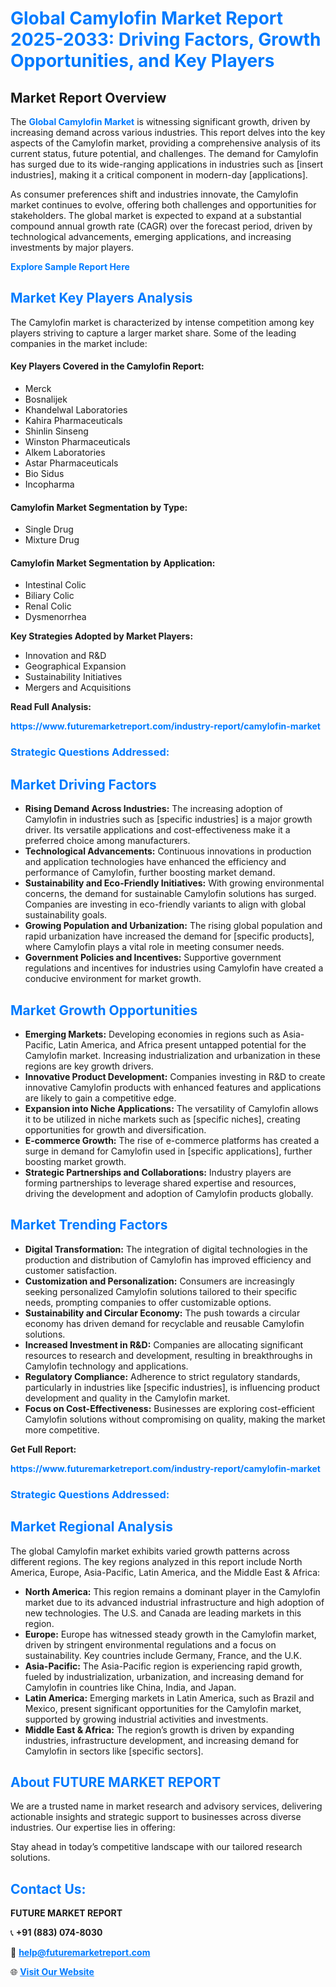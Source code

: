 <h1 style="color: #007BFF;">Global Camylofin Market Report 2025-2033: Driving Factors, Growth Opportunities, and Key Players</h1>

<section id="overview">
<h2>Market Report Overview</h2>
<p>The <a href="https://www.futuremarketreport.com/industry-report/camylofin-market" style="color: #007BFF; text-decoration: none;"><strong>Global Camylofin Market</strong></a> is witnessing significant growth, driven by increasing demand across various industries. This report delves into the key aspects of the Camylofin market, providing a comprehensive analysis of its current status, future potential, and challenges. The demand for Camylofin has surged due to its wide-ranging applications in industries such as [insert industries], making it a critical component in modern-day [applications].</p>
<p>As consumer preferences shift and industries innovate, the Camylofin market continues to evolve, offering both challenges and opportunities for stakeholders. The global market is expected to expand at a substantial compound annual growth rate (CAGR) over the forecast period, driven by technological advancements, emerging applications, and increasing investments by major players.</p>
</section>

<section id="overview">
<p><a href="https://www.futuremarketreport.com/request-sample/reportId=77909" style="color: #007BFF; text-decoration: none;"><strong>Explore Sample Report Here</strong></a></p>
</section>

<section id="key-players">
<h2 style="color: #007BFF;">Market Key Players Analysis</h2>
<p>The Camylofin market is characterized by intense competition among key players striving to capture a larger market share. Some of the leading companies in the market include:</p>
<h4>Key Players Covered in the Camylofin Report:</h4>
<ul><li>Merck</li><li>Bosnalijek</li><li>Khandelwal Laboratories</li><li>Kahira Pharmaceuticals</li><li>Shinlin Sinseng</li><li>Winston Pharmaceuticals</li><li>Alkem Laboratories</li><li>Astar Pharmaceuticals</li><li>Bio Sidus</li><li>Incopharma</li></ul>
<h4>Camylofin Market Segmentation by Type:</h4>
<ul><li>Single Drug</li><li>Mixture Drug</li></ul>

<h4>Camylofin Market Segmentation by Application:</h4>
<ul><li>Intestinal Colic</li><li>Biliary Colic</li><li>Renal Colic</li><li>Dysmenorrhea</li></ul>
<p><strong>Key Strategies Adopted by Market Players:</strong></p>
<ul>
<li>Innovation and R&D</li>
<li>Geographical Expansion</li>
<li>Sustainability Initiatives</li>
<li>Mergers and Acquisitions</li>
</ul>
</section>

<section>
<p><strong>Read Full Analysis: </strong></p><a href="https://www.futuremarketreport.com/industry-report/camylofin-market" style="color: #007BFF; text-decoration: none;"><strong>https://www.futuremarketreport.com/industry-report/camylofin-market</strong></a>
<h3 style="color: #007BFF;">Strategic Questions Addressed:</h3>
</section>

<section id="driving-factors">
<h2 style="color: #007BFF;">Market Driving Factors</h2>
<ul>
<li><strong>Rising Demand Across Industries:</strong> The increasing adoption of Camylofin in industries such as [specific industries] is a major growth driver. Its versatile applications and cost-effectiveness make it a preferred choice among manufacturers.</li>
<li><strong>Technological Advancements:</strong> Continuous innovations in production and application technologies have enhanced the efficiency and performance of Camylofin, further boosting market demand.</li>
<li><strong>Sustainability and Eco-Friendly Initiatives:</strong> With growing environmental concerns, the demand for sustainable Camylofin solutions has surged. Companies are investing in eco-friendly variants to align with global sustainability goals.</li>
<li><strong>Growing Population and Urbanization:</strong> The rising global population and rapid urbanization have increased the demand for [specific products], where Camylofin plays a vital role in meeting consumer needs.</li>
<li><strong>Government Policies and Incentives:</strong> Supportive government regulations and incentives for industries using Camylofin have created a conducive environment for market growth.</li>
</ul>
</section>

<section id="growth-opportunities">
<h2 style="color: #007BFF;">Market Growth Opportunities</h2>
<ul>
<li><strong>Emerging Markets:</strong> Developing economies in regions such as Asia-Pacific, Latin America, and Africa present untapped potential for the Camylofin market. Increasing industrialization and urbanization in these regions are key growth drivers.</li>
<li><strong>Innovative Product Development:</strong> Companies investing in R&D to create innovative Camylofin products with enhanced features and applications are likely to gain a competitive edge.</li>
<li><strong>Expansion into Niche Applications:</strong> The versatility of Camylofin allows it to be utilized in niche markets such as [specific niches], creating opportunities for growth and diversification.</li>
<li><strong>E-commerce Growth:</strong> The rise of e-commerce platforms has created a surge in demand for Camylofin used in [specific applications], further boosting market growth.</li>
<li><strong>Strategic Partnerships and Collaborations:</strong> Industry players are forming partnerships to leverage shared expertise and resources, driving the development and adoption of Camylofin products globally.</li>
</ul>
</section>

<section id="trending-factors">
<h2 style="color: #007BFF;">Market Trending Factors</h2>
<ul>
<li><strong>Digital Transformation:</strong> The integration of digital technologies in the production and distribution of Camylofin has improved efficiency and customer satisfaction.</li>
<li><strong>Customization and Personalization:</strong> Consumers are increasingly seeking personalized Camylofin solutions tailored to their specific needs, prompting companies to offer customizable options.</li>
<li><strong>Sustainability and Circular Economy:</strong> The push towards a circular economy has driven demand for recyclable and reusable Camylofin solutions.</li>
<li><strong>Increased Investment in R&D:</strong> Companies are allocating significant resources to research and development, resulting in breakthroughs in Camylofin technology and applications.</li>
<li><strong>Regulatory Compliance:</strong> Adherence to strict regulatory standards, particularly in industries like [specific industries], is influencing product development and quality in the Camylofin market.</li>
<li><strong>Focus on Cost-Effectiveness:</strong> Businesses are exploring cost-efficient Camylofin solutions without compromising on quality, making the market more competitive.</li>
</ul>
</section>

<section>
<p><strong>Get Full Report: </strong></p><a href="https://www.futuremarketreport.com/industry-report/camylofin-market" style="color: #007BFF; text-decoration: none;"><strong>https://www.futuremarketreport.com/industry-report/camylofin-market</strong></a>
<h3 style="color: #007BFF;">Strategic Questions Addressed:</h3>
</section>


<section id="regional-analysis">
<h2 style="color: #007BFF;">Market Regional Analysis</h2>
<p>The global Camylofin market exhibits varied growth patterns across different regions. The key regions analyzed in this report include North America, Europe, Asia-Pacific, Latin America, and the Middle East & Africa:</p>
<ul>
<li><strong>North America:</strong> This region remains a dominant player in the Camylofin market due to its advanced industrial infrastructure and high adoption of new technologies. The U.S. and Canada are leading markets in this region.</li>
<li><strong>Europe:</strong> Europe has witnessed steady growth in the Camylofin market, driven by stringent environmental regulations and a focus on sustainability. Key countries include Germany, France, and the U.K.</li>
<li><strong>Asia-Pacific:</strong> The Asia-Pacific region is experiencing rapid growth, fueled by industrialization, urbanization, and increasing demand for Camylofin in countries like China, India, and Japan.</li>
<li><strong>Latin America:</strong> Emerging markets in Latin America, such as Brazil and Mexico, present significant opportunities for the Camylofin market, supported by growing industrial activities and investments.</li>
<li><strong>Middle East & Africa:</strong> The region’s growth is driven by expanding industries, infrastructure development, and increasing demand for Camylofin in sectors like [specific sectors].</li>
</ul>
</section>

<footer>
<h2 style="color: #007BFF;">About FUTURE MARKET REPORT</h2>
<p>We are a trusted name in market research and advisory services, delivering actionable insights and strategic support to businesses across diverse industries. Our expertise lies in offering:</p>

<p>Stay ahead in today’s competitive landscape with our tailored research solutions.</p>

<h2 style="color: #007BFF;">Contact Us:</h2>
<p><strong>FUTURE MARKET REPORT</strong></p>
<p>📞 <strong>+91 (883) 074-8030</strong></p>
<p>📧 <strong><a href="mailto:help@futuremarketreport.com" style="color: #007BFF;">help@futuremarketreport.com</a></strong></p>
<p>🌐 <strong><a href="https://www.futuremarketreport.com/" style="color: #007BFF;">Visit Our Website</a></strong></p>
</footer>